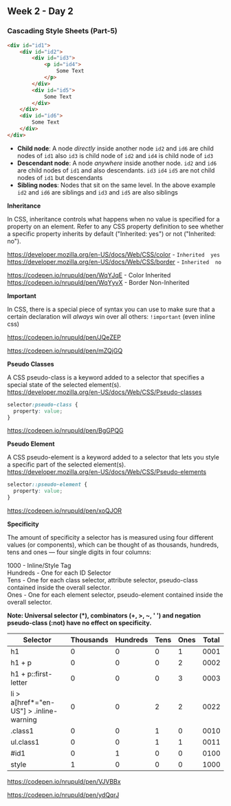 ## Week 2 - Day 2

### Cascading Style Sheets (Part-5)

```html
<div id="id1">
    <div id="id2">
        <div id="id3">
            <p id="id4">
                Some Text
            </p>
        </div>
        <div id="id5">
            Some Text
        </div>
    </div>
    <div id="id6">
        Some Text
    </div>
</div>
```

- **Child node**: A node *directly* inside another node `id2` and `id6` are child nodes of `id1`  also `id3` is child node of `id2` and `id4` is child node of `id3`
- **Descendant node**: A node *anywhere* inside another node. `id2` and `id6` are child nodes of `id1` and also descendants. `id3` `id4` `id5` are not child nodes of `id1` but descendants
- **Sibling nodes**: Nodes that sit on the same level. In the above example `id2` and `id6` are siblings and `id3` and `id5` are also siblings

**Inheritance**

In CSS, inheritance controls what happens when no value is specified for a property on an element. Refer to any CSS property definition to see whether a specific property inherits by default ("Inherited: yes") or not ("Inherited: no").

https://developer.mozilla.org/en-US/docs/Web/CSS/color - `Inherited  yes`  
https://developer.mozilla.org/en-US/docs/Web/CSS/border - `Inherited  no`  

https://codepen.io/nrupuld/pen/WqYJqE - Color Inherited
https://codepen.io/nrupuld/pen/WqYyvX - Border Non-Inherited



**Important**

In CSS, there is a special piece of syntax you can use to make sure that a certain declaration will *always* win over all others: `!important` (even inline css)

https://codepen.io/nrupuld/pen/JQeZEP

https://codepen.io/nrupuld/pen/mZQjGQ



**Pseudo Classes**

A CSS pseudo-class is a keyword added to a selector that specifies a special state of the selected element(s).   
https://developer.mozilla.org/en-US/docs/Web/CSS/Pseudo-classes

```css
selector:pseudo-class {
  property: value;
}
```
https://codepen.io/nrupuld/pen/BgGPQG



**Pseudo Element** 

A CSS pseudo-element is a keyword added to a selector that lets you style a specific part of the selected element(s).  
https://developer.mozilla.org/en-US/docs/Web/CSS/Pseudo-elements

```css
selector::pseudo-element {
  property: value;
}
```
https://codepen.io/nrupuld/pen/xoQJOR



**Specificity**

The amount of specificity a selector has is measured using four different values (or components), which can be thought of as thousands, hundreds, tens and ones — four single digits in four columns:

1000 - Inline/Style Tag  
Hundreds - One for each ID Selector  
Tens - One for each class selector, attribute selector, pseudo-class contained inside the overall selector.  
Ones - One for each element selector,  pseudo-element contained inside the overall selector.  

**Note: Universal selector (*), combinators (+, >, ~, ' ') and negation pseudo-class (:not) have no effect on specificity.**



|  Selector  |  Thousands  |  Hundreds  |  Tens  |  Ones  |  Total  |
| ------------- | ----------------- | --------- | ----- | ---- | ---- |
| h1 | 0 | 0 | 0 | 1 | 0001 |
| h1 + p | 0 | 0 | 0 | 2 | 0002 |
| h1 + p::first-letter | 0 | 0 | 0 |3 |0003|
| li > a[href*="en-US"] > .inline-warning |0 | 0 | 2 | 2 |0022|
| .class1 | 0 | 0 | 1 | 0 | 0010 |
| ul.class1 | 0 | 0 | 1 | 1 | 0011 |
| #id1 | 0 | 1 | 0 | 0 | 0100 |
| style | 1 | 0 | 0 |0 |1000|

https://codepen.io/nrupuld/pen/VJVBBx

https://codepen.io/nrupuld/pen/ydQqrJ

